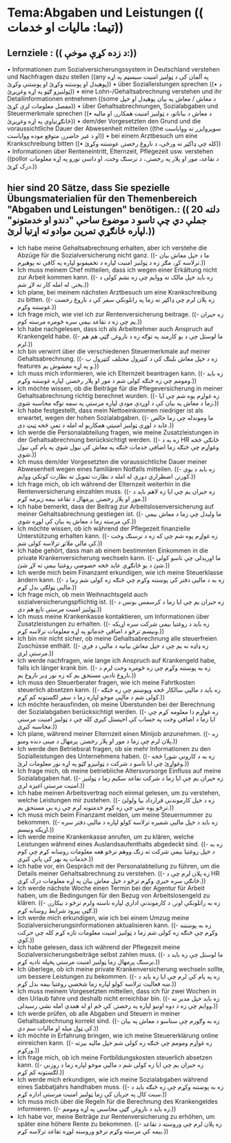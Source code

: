 # Tema:Abgaben und Leistungen (( تیما: مالیات او خدمات))
## Lernziele : (( د زده کړې موخې:))
• Informationen zum Sozialversicherungssystem in Deutschland verstehen und Nachfragen dazu stellen ((any په آلمان کې د ټولنیز امنیت سیسټم په اړه پوهیدل او پوښتنه وکړئ او پوښتنې وکړئ))
• über Sozialleistungen sprechen ((• د ټولنیزو ګټو په اړه وغږیږئ))
• eine Lohn-/Gehaltsabrechnung verstehen und ihr Detailinformationen entnehmen ((some د معاش / معاش په بیان پوهیدل او خپل مفصل معلومات لرې کړئ))
• über Gehaltsabrechnungen, Sozialabgaben und Steuermerkmale sprechen ((• د معاش د بیاناتو، د ټولنیز امنیت همکارۍ او مالیه ځانګړتیاوې په اړه وغږیږئ))
• dem/der Vorgesetzten den Grund und die voraussichtliche Dauer der Abwesenheit mitteilen ((the سوپروایزر ته ووایاست او د غیر حاضرۍ متوقع موده ووایاست))
• bei einem Arztbesuch um eine Krankschreibung bitten ((• کله چې ډاکټر ته ورځي، د ناروغ رخصتۍ غوښتنه وکړئ))
• Informationen über Renteneintritt, Elternzeit, Pflegezeit usw. verstehen ((pollor د تقاعد، مور او پلار په رخصتۍ، د نرسنګ وخت، او داسې نورو په اړه معلومات درک کړئ.))
## hier sind 20 Sätze, dass Sie spezielle Übungsmaterialien für den Themenbereich "Abgaben und Leistungen" benötigen.: (( دلته 20 جملې دي چې تاسو د موضوع ساحې "دندو او خدمتونو" لپاره ځانګړي تمرین موادو ته اړتیا لرئ.))
- Ich habe meine Gehaltsabrechnung erhalten, aber ich verstehe die Abzüge für die Sozialversicherung nicht ganz. ((- ما د خپل معاش بیان ترلاسه کړ، مګر زه د ټولنیز امنیت لپاره د تخفیفونو لپاره په کافي نه پوهیږم.))
- Ich muss meinem Chef mitteilen, dass ich wegen einer Erkältung nicht zur Arbeit kommen kann. ((- زه باید خپل مالک ته ووایم چې زه نشم کولی د یخنۍ له امله کار ته لاړ شم.))
- Ich plane, bei meinem nächsten Arztbesuch um eine Krankschreibung zu bitten. ((- زه پلان لرم چې ډاکټر ته زما په راتلونکي سفر کې د ناروغ رخصت غوښتنه وکړم.))
- Ich frage mich, wie viel ich zur Rentenversicherung beitrage. ((- زه حیران یم چې زه د تقاعد بیمې سره څومره مرسته کوم.))
- Ich habe nachgelesen, dass ich als Arbeitnehmer auch Anspruch auf Krankengeld habe. ((- ما لوستل چې د یو کارمند په توګه زه د ناروغۍ ګټې هم هم لرم.))
- Ich bin verwirrt über die verschiedenen Steuermerkmale auf meiner Gehaltsabrechnung. ((- زه د خپل معاش بلینګ کې د کنټرول مختلف کنټرول ب features و په اړه مغشوش یم.))
- Ich muss mich informieren, wie ich Elternzeit beantragen kann. ((- زه باید ومومم چې زه څنګه کولی شم د مور او پلار رخصتۍ لپاره غوښتنه وکړم.))
- Ich möchte wissen, ob die Beiträge für die Pflegeversicherung in meiner Gehaltsabrechnung richtig berechnet wurden. ((- زه غواړم پوه شم چې ایا زما د معاش په بیان کې د اوږدې مودې لپاره مرستې په سمه توګه محاسبه شوې.))
- Ich habe festgestellt, dass mein Nettoeinkommen niedriger ist als erwartet, wegen der hohen Sozialabgaben. ((- ما وموندله چې زما خالص عاید د لوړې ټولنیز امنیتي همکاریو له امله د تمې څخه ټیټ دی.))
- Ich werde die Personalabteilung fragen, wie meine Zusatzleistungen in der Gehaltsabrechnung berücksichtigt werden. ((- زه به د HR څانګې څخه وغواړم چې څنګه زما اضافي خدمات څنګه په معاش کې نیول شوي په پام کې نیول شوي.))
- Ich muss dem/der Vorgesetzten die voraussichtliche Dauer meiner Abwesenheit wegen eines familiären Notfalls mitteilen. ((- زه باید د یوې کورنۍ اضطراري دورې له امله د نظارت تمویل ته نظارت کونکي ووایم.))
- Ich frage mich, ob ich während der Elternzeit weiterhin in die Rentenversicherung einzahlen muss. ((- زه حیران یم چې ایا زه لاهم باید د مور او پلار رخصتۍ پرمهال د تقاعد بیمه زیرمه کړم.))
- Ich habe bemerkt, dass der Beitrag zur Arbeitslosenversicherung auf meiner Gehaltsabrechnung gestiegen ist. ((- ما ولیدل چې زما د معاش بیمې کې مرسته زما د معاش په بیان کې لوړه شوې.))
- Ich möchte wissen, ob ich während der Pflegezeit finanzielle Unterstützung erhalten kann. ((- زه غواړم پوه شم چې که زه د نرسنګ وخت کې مالي ملاتړ ترلاسه کولی شم.))
- Ich habe gehört, dass man ab einem bestimmten Einkommen in die private Krankenversicherung wechseln kann. ((- ما اوریدلی چې تاسو کولی شئ د یو ځانګړي عاید څخه خصوصي روغتیا بیمې ته لاړ شئ.))
- Ich werde mich beim Finanzamt erkundigen, wie ich meine Steuerklasse ändern kann. ((- زه به د مالیې دفتر کې پوښتنه وکړم چې څنګه زه کولی شم زما د مالیې ټولګي بدل کړم.))
- Ich frage mich, ob mein Weihnachtsgeld auch sozialversicherungspflichtig ist. ((- زه حیران یم چې ایا زما د کرسمس بونس د ټولنیز امنیت مرستې تابع هم دی.))
- Ich muss meine Krankenkasse kontaktieren, um Informationen über Zusatzleistungen zu erhalten. ((- زه باید د روغتیا بیمې شرکت سره اړیکه ونیسم ترڅو د اضافي خدماتو په اړه معلومات ترلاسه کړم.))
- Ich bin mir nicht sicher, ob meine Gehaltsabrechnung alle steuerfreien Zuschüsse enthält. ((- زه ډاډه نه یم چې د خپل معاش بیانیه د مالیې د فري مرستې لري.))
- Ich werde nachfragen, wie lange ich Anspruch auf Krankengeld habe, falls ich länger krank bin. ((- زه به پوښتنه وکړم چې زه څومره وخت لرم د ناروغ تادیې مستحق یم که زه نور ډیر ناروغ یم.))
- Ich muss den Steuerberater fragen, wie ich meine Fahrtkosten steuerlich absetzen kann. ((- زه باید د مالیې سالکار څخه وپوښتم چې زه څنګه کولی شم د مالیې موخو لپاره زما د سفر لګښتونه کم کړم.))
- Ich möchte herausfinden, ob meine Überstunden bei der Berechnung der Sozialabgaben berücksichtigt werden. ((- زه غواړم دا معلومه کړم چې ایا زما د اضافي وخت په حساب کې اخیستل کیږي کله چې د ټولنیز امنیت مرستې محاسبه کیږي.))
- Ich plane, während meiner Elternzeit einen Minijob anzunehmen. ((- زه پلان لرم چې زما د مور او پلار رخصتۍ پرمهال د مینی دنده ومنو.))
- Ich werde den Betriebsrat fragen, ob sie mehr Informationen zu den Sozialleistungen des Unternehmens haben. ((- زه به د کارونې شورا څخه وغواړئ چې ایا تاسو د شرکت د ټولنیزو ګټو په اړه نور معلومات لرئ.))
- Ich frage mich, ob meine betriebliche Altersvorsorge Einfluss auf meine Sozialabgaben hat. ((- زه حیران یم چې ایا زما د شرکت تقاعد سکیم زما د ټولنیز امنیت مرستې اغیزه لري.))
- Ich habe meinen Arbeitsvertrag noch einmal gelesen, um zu verstehen, welche Leistungen mir zustehen. ((- زه د خپل کارموندنې قرارداد بیا ولولئ ترڅو پوه شي چې زه کوم خدمتونه لرم چې زه یې مستحق یم.))
- Ich muss mich beim Finanzamt melden, um meine Steuernummer zu bekommen. ((- زه باید د خپل مالیې شمیره ترلاسه کولو لپاره د مالیې دفتر سره اړیکه ونیسم.))
- Ich werde meine Krankenkasse anrufen, um zu klären, welche Leistungen während eines Auslandsaufenthalts abgedeckt sind. ((- زه به د خپل روغتیا بیمې شرکت ته زنګ ووهم ترڅو هغه معلومات روښانه کړم چې کوم خدمات په بهر کې پاتې کیږي.))
- Ich habe vor, ein Gespräch mit der Personalabteilung zu führen, um die Details meiner Gehaltsabrechnung zu verstehen. ((- زه پلان لرم چې د HR څانګې سره خبرې وکړم ترڅو د خپل معاش بیان په اړه معلومات درک کړي.))
- Ich werde nächste Woche einen Termin bei der Agentur für Arbeit haben, um die Bedingungen für den Bezug von Arbeitslosengeld zu klären. ((- زه به راتلونکې اونۍ د کارموندنې ادارې لپاره ناسته ولرم ترڅو د بیکارۍ ګټې پیرود شرایط روښانه کړم.))
- Ich werde mich erkundigen, wie ich bei einem Umzug meine Sozialversicherungsinformationen aktualisieren kann. ((- زه به پوښتنه وکړم چې څنګه زه کولی شم زما د ټولنیز امنیت معلومات تازه کړم کله چې حرکت کوي.))
- Ich habe gelesen, dass ich während der Pflegezeit meine Sozialversicherungsbeiträge selbst zahlen muss. ((- ما لوستل چې زه باید د نرسنګ پرمهال زما ټولنیز امنیت مرستې پخپله تادیه کړم.))
- Ich überlege, ob ich meine private Krankenversicherung wechseln sollte, um bessere Leistungen zu bekommen. ((- زه په پام کې لرم چې ایا زه باید د ښه فعالیت ترلاسه کولو لپاره زما شخصي روغتیا بیمه بدل کړم.))
- Ich muss meinem Vorgesetzten mitteilen, dass ich für zwei Wochen in den Urlaub fahre und deshalb nicht erreichbar bin. ((- زه باید خپل مدیر ته ووایم چې زه د دوه اونیو لپاره په رخصتۍ کې ځم او له همدې امله نشي رسیدلی.))
- Ich werde prüfen, ob alle Abgaben und Steuern in meiner Gehaltsabrechnung korrekt sind. ((- زه به وګورم چې ستاسو د معاش په بیان کې ټول میله او مالیات سم دي.))
- Ich möchte in Erfahrung bringen, wie ich meine Steuererklärung online einreichen kann. ((- زه غواړم ومومم چې څنګه زه کولی شم خپل مالیه بیرته ورکړم.))
- Ich frage mich, ob ich meine Fortbildungskosten steuerlich absetzen kann. ((- زه حیران یم چې ایا زه کولی شم د مالیې موخو لپاره زما د روزنې لګښتونه کم کړم.))
- Ich werde mich erkundigen, wie ich meine Sozialabgaben während eines Sabbatjahrs handhaben muss. ((- زه به پوښتنه وکړم چې زه څنګه باید د سبت کال په جریان کې زما ټولنیز امنیت مرستې اداره کړم.))
- Ich muss mich über die Regeln für die Berechnung des Krankengeldes informieren. ((- زه باید د ناروغۍ ګټې محاسبې په اړه ومومم.))
- Ich habe vor, meine Beiträge zur Rentenversicherung zu erhöhen, um später eine höhere Rente zu bekommen. ((- زه پلان لرم چې وروسته د تقاعد بیمه کې مرسته وکړم ترڅو وروسته لوړه تقاعد ترلاسه کړم.))
